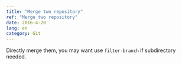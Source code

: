 ```yaml
---
title: "Merge two repository"
ref: "Merge two repository"
date: 2016-4-20
lang: en
category: Git
---
```


Directly merge them, you may want use `filter-branch` if subdirectory needed.
